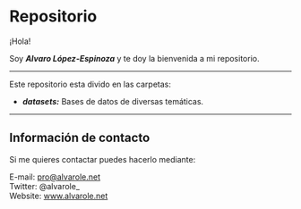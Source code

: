 # Repositorio

¡Hola! 

Soy ***Alvaro López-Espinoza*** y te doy la bienvenida a mi repositorio. 

---
Este repositorio esta divido en las carpetas:

- ***datasets:*** Bases de datos de diversas temáticas.
---

## Información de contacto

Si me quieres contactar puedes hacerlo mediante:

E-mail: pro@alvarole.net \
Twitter: @alvarole_ \
Website: www.alvarole.net


